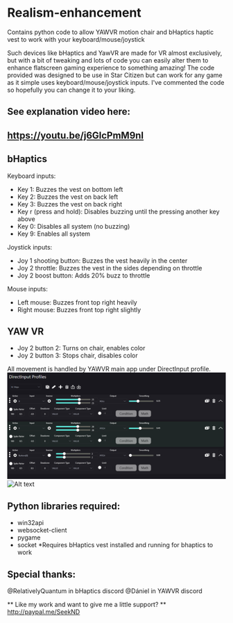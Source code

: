 # Realism-enhancement
Contains python code to allow YAWVR motion chair and bHaptics haptic vest to work with your keyboard/mouse/joystick

Such devices like bHaptics and YawVR are made for VR almost exclusively, but with a bit of tweaking and lots of code you can easily alter them to enhance flatscreen gaming experience to something amazing!
The code provided was designed to be use in Star Citizen but can work for any game as it simple uses keyboard/mouse/joystick inputs.
I've commented the code so hopefully you can change it to your liking.

## See explanation video here: ##
## https://youtu.be/j6GlcPmM9nI ##



## bHaptics

Keyboard inputs:
- Key 1: Buzzes the vest on bottom left
- Key 2: Buzzes the vest on back left
- Key 3: Buzzes the vest on back right
- Key r (press and hold): Disables buzzing until the pressing another key above
- Key 0: Disables all system (no buzzing)
- Key 9: Enables all system

Joystick inputs:
- Joy 1 shooting button: Buzzes the vest heavily in the center
- Joy 2 throttle: Buzzes the vest in the sides depending on throttle
- Joy 2 boost button: Adds 20% buzz to throttle

Mouse inputs:
- Left mouse: Buzzes front top right heavily
- Right mouse: Buzzes front top right slightly


## YAW VR

- Joy 2 button 2: Turns on chair, enables color
- Joy 2 button 3: Stops chair, disables color 

All movement is handled by YAWVR main app under DirectInput profile.
![Alt text](direcinput.png?raw=true "1")
![Alt text](direcinput2.png?raw=true "2")


## Python libraries required:
- win32api
- websocket-client
- pygame
- socket
*Requires bHaptics vest installed and running for bhaptics to work


## Special thanks:
@RelativelyQuantum in bHaptics discord
@Dániel in YAWVR discord


** Like my work and want to give me a little support? **
http://paypal.me/SeekND
